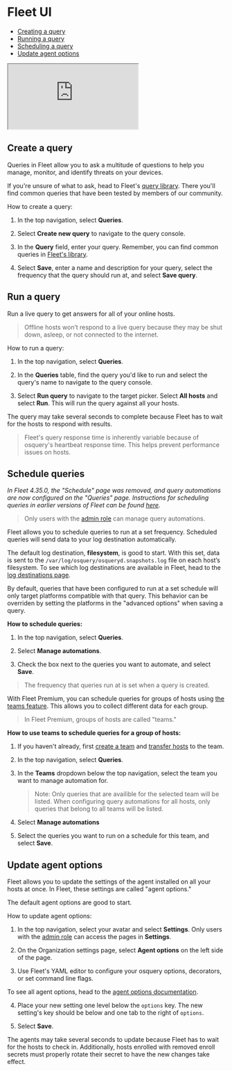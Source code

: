 # Fleet UI
- [Creating a query](#create-a-query)
- [Running a query](#run-a-query)
- [Scheduling a query](#schedule-a-query)
- [Update agent options](#update-agent-options)

<div purpose="embedded-content">
   <iframe src="https://www.youtube.com/embed/1VNvg3_drow" allowfullscreen></iframe>
</div>

## Create a query

Queries in Fleet allow you to ask a multitude of questions to help you manage, monitor, and identify threats on your devices. 

If you're unsure of what to ask, head to Fleet's [query library](https://fleetdm.com/queries). There you'll find common queries that have been tested by members of our community.

How to create a query:

1. In the top navigation, select **Queries**.

2. Select **Create new query** to navigate to the query console.

3. In the **Query** field, enter your query. Remember, you can find common queries in [Fleet's library](https://fleetdm.com/queries).

4. Select **Save**, enter a name and description for your query, select the frequency that the query should run at, and select **Save query**.

## Run a query

Run a live query to get answers for all of your online hosts.

> Offline hosts won’t respond to a live query because they may be shut down, asleep, or not connected to the internet.

How to run a query:

1. In the top navigation, select **Queries**.

2. In the **Queries** table, find the query you'd like to run and select the query's name to navigate to the query console.

3. Select **Run query** to navigate to the target picker. Select **All hosts** and select **Run**. This will run the query against all your hosts.

The query may take several seconds to complete because Fleet has to wait for the hosts to respond with results.

> Fleet's query response time is inherently variable because of osquery's heartbeat response time. This helps prevent performance issues on hosts.

## Schedule queries

*In Fleet 4.35.0, the "Schedule" page was removed, and query automations are now configured on the "Queries" page. Instructions for scheduling queries in earlier versions of Fleet can be found [here](https://github.com/fleetdm/fleet/blob/ac797c8f81ede770853c25fd04102da9f5e109bf/docs/Using-Fleet/Fleet-UI.md#schedule-a-query).*

>Only users with the [admin role](./Permissions.md) can manage query automations.

Fleet allows you to schedule queries to run at a set frequency. Scheduled queries will send data to your log destination automatically. 

The default log destination, **filesystem**, is good to start. With this set, data is sent to the `/var/log/osquery/osqueryd.snapshots.log` file on each host’s filesystem. To see which log destinations are available in Fleet, head to the [log destinations page](https://fleetdm.com/docs/using-fleet/log-destinations).

By default, queries that have been configured to run at a set schedule will only target platforms compatible with that query. This behavior can be overriden by setting the platforms in the "advanced options" when saving a query.

**How to schedule queries:**

1. In the top navigation, select **Queries**.

2. Select **Manage automations**.

3. Check the box next to the queries you want to automate, and select **Save**.

> The frequency that queries run at is set when a query is created.

With Fleet Premium, you can schedule queries for groups of hosts using [the teams feature](https://fleetdm.com/docs/using-fleet/teams). This allows you to collect different data for each group.

> In Fleet Premium, groups of hosts are called "teams."

**How to use teams to schedule queries for a group of hosts:**

1. If you haven't already, first [create a team](https://fleetdm.com/docs/using-fleet/teams#create-a-team) and [transfer hosts](https://fleetdm.com/docs/using-fleet/teams#transfer-hosts-to-a-team) to the team.

2. In the top navigation, select **Queries**.

3. In the **Teams** dropdown below the top navigation, select the team you want to manage automation for.

   > Note: Only queries that are availible for the selected team will be listed. When configuring query automations for all hosts, only queries that belong to all teams will be listed.

4. Select **Manage automations**

5. Select the queries you want to run on a schedule for this team, and select **Save**.


## Update agent options

<!-- Heading is kept so that the link from the Fleet UI still works -->
<span id="configuring-agent-options" name="configuring-agent-options"></span>

Fleet allows you to update the settings of the agent installed on all your hosts at once. In Fleet, these settings are called "agent options."

The default agent options are good to start. 

How to update agent options:

1. In the top navigation, select your avatar and select **Settings**. Only users with the [admin role](https://fleetdm.com/docs/using-fleet/permissions) can access the pages in **Settings**.

2. On the Organization settings page, select **Agent options** on the left side of the page.

3. Use Fleet's YAML editor to configure your osquery options, decorators, or set command line flags.

To see all agent options, head to the [agent options documentation](https://fleetdm.com/docs/using-fleet/configuration-files#agent-options).

4. Place your new setting one level below the `options` key. The new setting's key should be below and one tab to the right of `options`.

5. Select **Save**.

The agents may take several seconds to update because Fleet has to wait for the hosts to check in. Additionally, hosts enrolled with removed enroll secrets must properly rotate their secret to have the new changes take effect.

<meta name="title" value="Fleet UI">
<meta name="pageOrderInSection" value="200">
<meta name="description" value="Learn how to create, run, and schedule queries, as well as update agent options in the Fleet user interface.">

